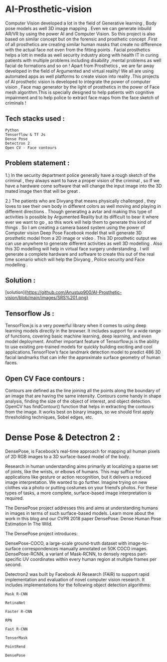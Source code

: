 # AI-Prosthetic-vision

Computer Vision developed a lot in the field of Generative learning , Body pose models as well 3D image
mapping . Even we can generate inbuild AR/VR by using the power AI and Computer Vision. So this project is also based on similar concept but on the forensic and prosthetic concept .First of all prosthetics are creating similar human masks that create no difference with the actual face not even from the fitting points . Facial prosthetics helps a lott in media as well security industry along with health IT in curing patients with multiple problems including disability ,mental problems as well facial de formations and so on !
Apart from Prosthetics , we are far away developed in the field of Argumented and virtual reality! We all are using automated apps as well platforms to create vision into reality .This projects of AI prosthetic vision is developed to integrate the power of computer vision , Face map generator by the light of prosthetics in the power of Face mesh algorithm.This is specially designed to help patients with cognitive impairment and to help police to extract face maps from the face sketch of criminals !

## Tech stacks used : 
```
Python 
Tensorflow & Tf Js
Dense Pose 
Detectron 2
Open CV - Face contours
```
## Problem statement : 
1.) In the security department police
generally have a rough sketch of the criminal , they always want to have a proper vision of the criminal ,
so If we have a hardware come software that will change the input image into the 3D mated image then
that will be great . 

2.) The patients who are Divyang that means physically challenged , they loves to see
their own body in different colors as well moving and playing in different directions . Though generating
a avtar and making this type of activities is possible by Argumented Reality but its difficult to bear it
where ever we want to go , so this work will help them to generate this kind of things . So I am creating
a camera based system using the power of Computer vision Deep Pose Facebook model that will
generate 3D prosthetic model from a 2D image or video . This 3D prosthetic output we can use
anywhere to generate different activities as well 3D modelling . Also this 3D modelling will help in virtual
face surgery understanding .
I will generate a complete hardware and software to create this out of the real time scenario which will
help the Divyang , Police security and Face modelling .

## Solution : 
[solution]{https://github.com/Anustup900/AI-Prosthetic-vision/blob/main/images/SRS%201.png}
## Tensorflow Js : 

TensorFlow.js is a very powerful library when it comes to using deep learning models directly in the browser. It includes support for a wide range of functions, covering basic machine learning, deep learning, and even model deployment. Another important feature of Tensorflow.js is the ability to use existing pre-trained models for quickly building exciting and cool applications.TensorFlow’s face landmark detection model to predict 486 3D facial landmarks that can infer the approximate surface geometry of human faces.

## Open CV Face contours :

Contours are defined as the line joining all the points along the boundary of an image that are having the same intensity. Contours come handy in shape analysis, finding the size of the object of interest, and object detection. OpenCV has findContour() function that helps in extracting the contours from the image. It works best on binary images, so we should first apply thresholding techniques, Sobel edges, etc.

# Dense Pose & Detectron 2 : 

DensePose, is Facebook’s real-time approach for mapping all human pixels of 2D RGB images to a 3D surface-based model of the body.

Research in human understanding aims primarily at localizing a sparse set of joints, like the wrists, or elbows of humans. This may suffice for applications like gesture or action recognition, but it delivers a reduced image interpretation. We wanted to go further. Imagine trying on new clothes via a photo or putting costumes on your friend’s photos. For these types of tasks, a more complete, surface-based image interpretation is required.

The DensePose project addresses this and aims at understanding humans in images in terms of such surface-based models. Learn more about the work in this blog and our CVPR 2018 paper DensePose: Dense Human Pose Estimation In The Wild.

The DensePose project introduces:

DensePose-COCO, a large-scale ground-truth dataset with image-to-surface correspondences manually annotated on 50K COCO images.
DensePose-RCNN, a variant of Mask-RCNN, to densely regress part-specific UV coordinates within every human region at multiple frames per second.

Detectron2 was built by Facebook AI Research (FAIR) to support rapid implementation and evaluation of novel computer vision research. It includes implementations for the following object detection algorithms:
```
Mask R-CNN

RetinaNet

Faster R-CNN

RPN

Fast R-CNN

TensorMask

PointRend

DensePose
```
